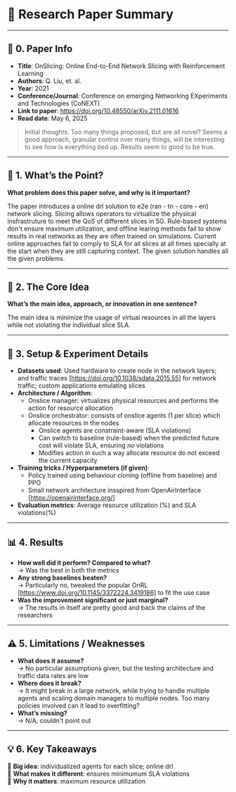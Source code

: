 # 🧠 Research Paper Summary

---

## 📄 0. Paper Info
- **Title**:  OnSlicing: Online End-to-End Network Slicing with Reinforcement Learning
- **Authors**:  Q. Liu, et. al.
- **Year**:  2021
- **Conference/Journal**:  Conference on emerging Networking EXperiments and Technologies (CoNEXT)
- **Link to paper**:  https://doi.org/10.48550/arXiv.2111.01616
- **Read date**:  May 6, 2025

> Initial thoughts: Too many things proposed, but are all novel? Seems a good approach, granular control over many things, will be interesting to see how is everything tied up. Results seem to good to be true.

---

## 🚀 1. What’s the Point?
**What problem does this paper solve, and why is it important?**  

The paper introduces a online drl solution to e2e (ran - tn - core - en) network slicing. Slicing allows operators to virtualize the physical insfrastruture to meet the QoS of different slices in 5G. Rule-based systems don't ensure maximum utilization, and offline learing methods fail to show results in real networks as they are often trained on simulations. Current online approaches fail to comply to SLA for all slices at all times specially at the start when they are still capturing context. The given solution handles all the given problems.

---

## 🧠 2. The Core Idea
**What’s the main idea, approach, or innovation in one sentence?**

The main idea is minimize the usage of virtual resources in all the layers while not violating the individual slice SLA.

---

## 🔬 3. Setup & Experiment Details
- **Datasets used**:  Used hardware to create node in the network layers; and traffic traces [https://doi.org/10.1038/sdata.2015.55] for network traffic; custom applications emulating slices
- **Architecture / Algorithm**:
  - Onslice manager: virtualizes physical resources and performs the action for resource allocation
  - Onslice orchestrator: consists of onslice agents (1 per slice) which allocate resources in the nodes
      - Onslice agents are constraint-aware (SLA violations)
      - Can switch to baseline (rule-based) when the predicted future cost will violate SLA, ensuring _no_ violations
      - Modifies action in such a way allocate resource do not exceed the current capacity
- **Training tricks / Hyperparameters (if given)**:
  - Policy trained using behaviour cloning (offline from baseline) and PPO
  - Small network architecture insspired from OpenAirInterface [https://openairinterface.org/]
- **Evaluation metrics**:  Average resource utilization (%) and SLA violations(%)

---

## 📊 4. Results
- **How well did it perform? Compared to what?**
  <br>→ Was the best in both the metrics
- **Any strong baselines beaten?**
  <br>→ Particularly no, tweaked the popular OnRL [https://www.doi.org/10.1145/3372224.3419186] to fit the use case
- **Was the improvement significant or just marginal?**
  <br>→ The results in itself are pretty good and back the claims of the researchers

---

## ⚠️ 5. Limitations / Weaknesses
- **What does it assume?**
  <br>→ No particular assumptions given, but the testing architecture and traffic data rates are low
- **Where does it break?**
  <br>→ It might break in a large network, while trying to handle multiple agents and scaling domain managers to multiple nodes. Too many policies involved can it lead to overfitting?
- **What’s missing?**
  <br>→ N/A, couldn't point out

---

## 💡 6. Key Takeaways  
🔹 **Big idea**: individualized agents for each slice; online drl <br>
🔹 **What makes it different**: ensures minimumum SLA violations <br>
🔹 **Why it matters**: maximum resource utilization

